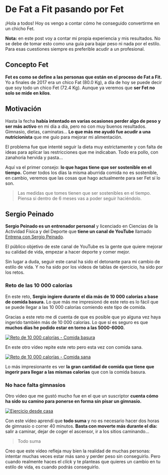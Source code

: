# De Fat a Fit pasando por Fet

¡Hola a todos! Hoy os vengo a contar cómo he conseguido convertirme en un chicho Fet. 

**Nota:** en este post voy a contar mi propia experiencia y mis resultados. No se debe de tomar esto como una guía para bajar peso ni nada por el estilo. Para esas cuestiones siempre es preferible acudir a un profesional.

##  Concepto Fet

**Fet es como se define a las personas que están en el proceso de Fat a Fit.** Yo a finales de 2017 era un chico Fat (80.0 Kg), a día de hoy se puede decir que soy todo un chico Fet (72.4 Kg). Aunque ya veremos que **ser Fet no solo se mide en kilos**.

## Motivación

Hasta la fecha **había intentado en varias ocasiones perder algo de peso y ser más activo** en mi día a día, pero no con muy buenos resultados. Gimnasio, dietas, caminatas... **Lo que más me ayudó fue acudir a una nutricionista** que me guío para mejorar mi alimentación. 

El problema fue que intenté seguir la dieta muy estrictamente y con falta de ideas para aplicar las restricciones que me indicaban. Todo era pollo, con zanahoria hervida y pasta... 

Aquí va el primer consejo: **lo que hagas tiene que ser sostenible en el tiempo.** Comer todos los días la misma aburrida comida no es sostenible, en cambio, veremos que las cosas que hago actualmente para ser Fet sí lo son.

> Las medidas que tomes tienen que ser sostenibles en el tiempo. Piensa si dentro de 6 meses vas a poder seguir haciéndolo.

## Sergio Peinado

**Sergio Peinado es un entrenador personal** y licenciado en Ciencias de la Actividad Física y del Deporte que **tiene un canal de YouTube** llamado [Entrena con Sergio Peinado](https://www.youtube.com/user/EntrenaSergioPeinado).

El público objetivo de este canal de YouTube es la gente que quiere mejorar su calidad de vida, empezar a hacer deporte y comer mejor. 

Sin lugar a duda, seguir este canal ha sido el detonante para mi cambio de estilo de vida. Y no ha sido por los videos de tablas de ejercicio, ha sido por los retos. 

### Reto de las 10 000 calorías

En este reto, **Sergio ingiere durante el día más de 10 000 calorías a base de comida basura.** Lo que más me impresionó de este reto es lo fácil que se puede llegar a las 10 000 calorías comiendo este tipo de comida.

Gracias a este reto me di cuenta de que es posible que yo alguna vez haya ingerido también más de 10 000 calorías. Lo que sí es seguro es que **muchos días he podido estar en torno a las 5000-6000.**

[![Reto de 10 000 calorías - Comida basura](https://img.youtube.com/vi/aDB4p6jldfg/0.jpg)](https://www.youtube.com/watch?v=aDB4p6jldfg)

En este otro vídeo repite este reto pero esta vez con comida sana.

[![Reto de 10 000 calorías - Comida sana](https://img.youtube.com/vi/wR-1UeeeUhs/0.jpg)](https://www.youtube.com/watch?v=wR-1UeeeUhs)

Lo más impresionante es ver **la gran cantidad de comida que tiene que ingerir para llegar a las mismas calorías** que con la comida basura.

### No hace falta gimnasios

Otro video que me gustó mucho fue en el que un suscriptor **cuenta cómo ha sido su camino para ponerse en forma sin pisar un gimnasio.**

[![Ejercicio desde casa](https://img.youtube.com/vi/26ZNBqR_lQ0/0.jpg)](https://www.youtube.com/watch?v=26ZNBqR_lQ0)

Con este vídeo aprendí que **todo suma** y no es necesario hacer dos horas de gimnasio o correr 40 minutos. **Basta con moverte más durante el día:** salir a caminar, dejar de coger el ascensor, ir a los sitios caminando...

> Todo suma

Creo que este vídeo refleja muy bien la realidad de muchas personas: intentar muchas veces estar más sano y perder peso sin conseguirlo. Pero cuando realmente haces el *click* y te planteas que quieres un cambio en tu estilo de vida, es cuando podrás conseguirlo.